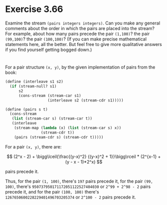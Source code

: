 # Exercise 3.66

Examine the stream `(pairs integers integers)`. Can you make any general
comments about the order in which the pairs are placed into the stream? For
example, about how many pairs precede the pair `(1,100)`? the pair `(99,100)`?
the pair `(100,100)`? (If you can make precise mathematical statements here, all
the better. But feel free to give more qualitative answers if you find yourself
getting bogged down.)

#

For a pair structure `(x, y)`, by the given implementation of pairs from the
book:

```scheme
(define (interleave s1 s2)
  (if (stream-null? s1)
      s2
      (cons-stream (stream-car s1)
                   (interleave s2 (stream-cdr s1)))))

(define (pairs s t)
  (cons-stream
   (list (stream-car s) (stream-car t))
   (interleave
    (stream-map (lambda (x) (list (stream-car s) x))
                (stream-cdr t))
    (pairs (stream-cdr s) (stream-cdr t)))))
```

For a pair `(x, y)`, there are:

$$
(2^x - 2) + \bigg\lceil{\frac{(y-x)^2} {(y-x)^2 + 1}}\bigg\rceil *
(2^{x-1} + (y - x - 1)*2^x)
$$

pairs precede it.

Thus, for the pair `(1, 100)`, there's `197` pairs precede it, for the pair
`(99, 100)`, there's `950737950171172051122527404030` or `2^99 + 2^98 - 2` pairs
precede it, and for the pair `(100, 100)` there's
`1267650600228229401496703205374` or `2^100 - 2` pairs precede it.

